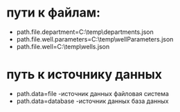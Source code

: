 # пути к файлам:  
 - path.file.department=C:\\temp\\departments.json
 - path.file.well.parameters=C:\\temp\\wellParameters.json
 - path.file.well=C:\\temp\\wells.json
# путь к источнику данных
- path.data=file -источник данных файловая система
- path.data=database -источник данных база данных
